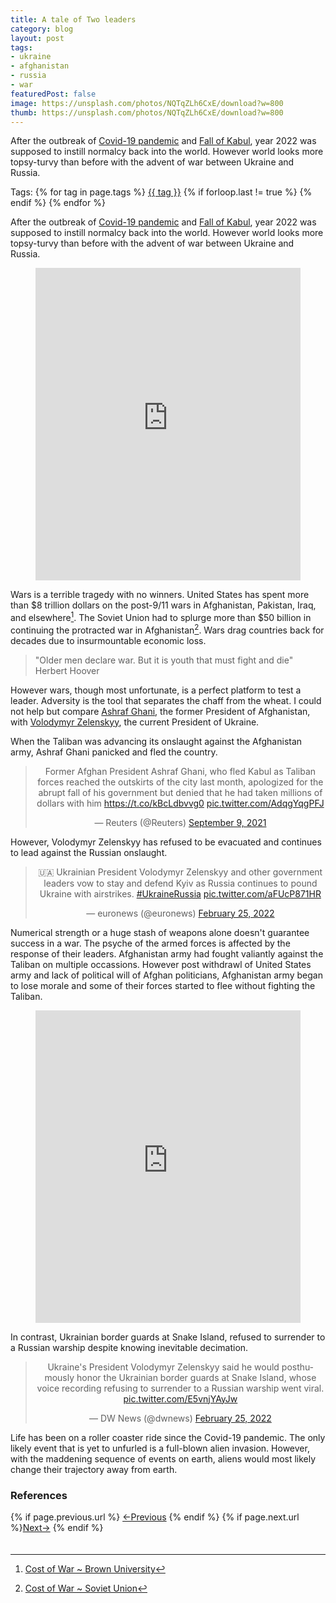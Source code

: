 ```yaml
---
title: A tale of Two leaders
category: blog
layout: post
tags:
- ukraine
- afghanistan 
- russia
- war
featuredPost: false
image: https://unsplash.com/photos/NQTqZLh6CxE/download?w=800
thumb: https://unsplash.com/photos/NQTqZLh6CxE/download?w=800
---
```


After the outbreak of <a href="https://en.wikipedia.org/wiki/COVID-19_pandemic" target="#">Covid-19 pandemic</a> and <a href="https://en.wikipedia.org/wiki/Fall_of_Kabul_(2021)" target="_blank">Fall of Kabul</a>, year 2022 was supposed to instill normalcy back into the world. However world looks more topsy-turvy than before with the advent of war between Ukraine and Russia.<!-- truncate_here -->
<p>Tags: {% for tag in page.tags %} <a class="mytag" href="/tag/{{ tag }}" title="View posts tagged with &quot;{{ tag }}&quot;">{{ tag }}</a>  {% if forloop.last != true %} {% endif %} {% endfor %}</p>

After the outbreak of <a href="https://en.wikipedia.org/wiki/COVID-19_pandemic" target="#">Covid-19 pandemic</a> and <a href="https://en.wikipedia.org/wiki/Fall_of_Kabul_(2021)" target="_blank">Fall of Kabul</a>, year 2022 was supposed to instill normalcy back into the world. However world looks more topsy-turvy than before with the advent of war between Ukraine and Russia.

<center>
<figure>
  <iframe height="500" src="https://www.youtube.com/embed/mf6cWinJz9k"  scrolling="no" frameborder="0" style="position: relative;  width: 100%;" allow="accelerometer; autoplay; clipboard-write; encrypted-media; gyroscope; picture-in-picture" allowfullscreen></iframe>
</figure>
</center>

Wars is a terrible tragedy with no winners. United States has spent more than $8 trillion dollars on the post-9/11 wars in Afghanistan, Pakistan, Iraq, and elsewhere[^usa-cost]. The Soviet Union had to splurge more than $50 billion in continuing the protracted war in Afghanistan[^soviet-cost]. Wars drag countries back for decades due to insurmountable economic loss. 

<blockquote class="attention">
"Older men declare war. But it is youth that must fight and die" Herbert Hoover 
</blockquote>

However wars, though most unfortunate, is a perfect platform to test a leader. Adversity is the tool that separates the chaff from the wheat. I could not help but compare [Ashraf Ghani](https://en.wikipedia.org/wiki/Ashraf_Ghani), the former President of Afghanistan, with [Volodymyr Zelenskyy](https://en.wikipedia.org/wiki/Volodymyr_Zelenskyy), the current President of Ukraine.

When the Taliban was advancing its onslaught against the Afghanistan army, Ashraf Ghani panicked and fled the country. 

<center>
<blockquote class="twitter-tweet"><p lang="en" dir="ltr">Former Afghan President Ashraf Ghani, who fled Kabul as Taliban forces reached the outskirts of the city last month, apologized for the abrupt fall of his government but denied that he had taken millions of dollars with him <a href="https://t.co/kBcLdbvvg0">https://t.co/kBcLdbvvg0</a> <a href="https://t.co/AdqgYqgPFJ">pic.twitter.com/AdqgYqgPFJ</a></p>&mdash; Reuters (@Reuters) <a href="https://twitter.com/Reuters/status/1435835356583276552?ref_src=twsrc%5Etfw">September 9, 2021</a></blockquote> <script async src="https://platform.twitter.com/widgets.js" charset="utf-8"></script>
</center>

However, Volodymyr Zelenskyy has refused to be evacuated and continues to lead against the Russian onslaught. 

<center>
<blockquote class="twitter-tweet"><p lang="en" dir="ltr">🇺🇦 Ukrainian President Volodymyr Zelenskyy and other government leaders vow to stay and defend Kyiv as Russia continues to pound Ukraine with airstrikes. <a href="https://twitter.com/hashtag/UkraineRussia?src=hash&amp;ref_src=twsrc%5Etfw">#UkraineRussia</a> <a href="https://t.co/aFUcP871HR">pic.twitter.com/aFUcP871HR</a></p>&mdash; euronews (@euronews) <a href="https://twitter.com/euronews/status/1497267140306829312?ref_src=twsrc%5Etfw">February 25, 2022</a></blockquote> <script async src="https://platform.twitter.com/widgets.js" charset="utf-8"></script>
</center>


Numerical strength or a huge stash of weapons alone doesn't guarantee success in a war. The psyche of the armed forces is affected by the response of their leaders. Afghanistan army had fought valiantly against the Taliban on multiple occassions. However post withdrawl of United States army and lack of political will of Afghan politicians, Afghanistan army began to lose morale and some of their forces started to flee without fighting the Taliban.

<center>
<figure>
  <iframe height="500" src="https://www.youtube.com/embed/4eeQKPZsz2E"  scrolling="no" frameborder="0" style="position: relative;  width: 100%;" allow="accelerometer; autoplay; clipboard-write; encrypted-media; gyroscope; picture-in-picture" allowfullscreen></iframe>
</figure>
</center>

In contrast, Ukrainian border guards at Snake Island, refused to surrender to a Russian warship despite knowing inevitable decimation.

<center>
<blockquote class="twitter-tweet"><p lang="en" dir="ltr">Ukraine&#39;s President Volodymyr Zelenskyy said he would posthumously honor the Ukrainian border guards at Snake Island, whose voice recording refusing to surrender to a Russian warship went viral. <a href="https://t.co/E5vnjYAyJw">pic.twitter.com/E5vnjYAyJw</a></p>&mdash; DW News (@dwnews) <a href="https://twitter.com/dwnews/status/1497341615580581888?ref_src=twsrc%5Etfw">February 25, 2022</a></blockquote> <script async src="https://platform.twitter.com/widgets.js" charset="utf-8"></script>
</center>


Life has been on a roller coaster ride since the Covid-19 pandemic. The only likely event that is yet to unfurled is a full-blown alien invasion. However, with the maddening sequence of events on earth, aliens would most likely change their trajectory away from earth.

### References

[^usa-cost]: [Cost of War ~ Brown University](https://watson.brown.edu/costsofwar/costs/economic)
[^soviet-cost]: [Cost of War ~ Soviet Union](https://www.cia.gov/readingroom/docs/DOC_0000499320.pdf)

<nav class="pagination clear" style="padding-bottom:20px;">
{% if page.previous.url %} <a class="prev-item" href="{{page.previous.url}}" title="Previous Post: {{page.previous.title}}">&larr;Previous</a>   {% endif %}  {% if page.next.url %}<a class="next-item" href="{{page.next.url}}" title="Next Post: {{page.next.title}}">Next&rarr;</a>         {% endif %}
</nav>